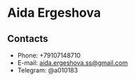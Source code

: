 # Aida Ergeshova

## Contacts
* Phone: +79107148710 
* E-mail: aida.ergeshova.ss@gmail.com
* Telegram: @a010183

